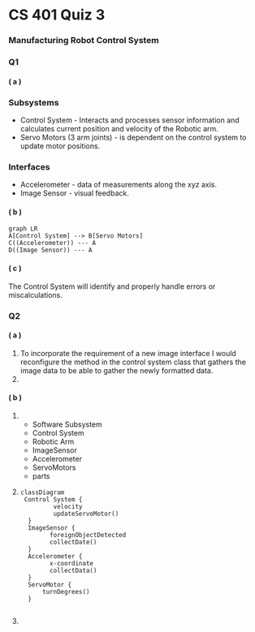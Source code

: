 
# CS 401 Quiz 3

  

### Manufacturing Robot Control System

### Q1

#### ( a )
### Subsystems 
- Control System  - Interacts and processes sensor information and calculates current position and velocity of the Robotic arm.  
- Servo Motors (3 arm joints) - is dependent on the control system to update motor positions.  

### Interfaces 
- Accelerometer - data of measurements along the xyz axis.  
- Image Sensor - visual feedback.  

#### ( b )

```mermaid
graph LR
A[Control System] --> B[Servo Motors]
C((Accelerometer)) --- A
D((Image Sensor)) --- A
```
#### ( c )

The Control System will identify and properly handle errors or miscalculations.  

### Q2

#### ( a )
1.  To incorporate the requirement of a new image interface I would reconfigure the method in the control system class that gathers the image data to be able to gather the newly formatted data.  
2. 

#### ( b )
1.  
     - Software Subsystem
     - Control System
     - Robotic Arm 
     - ImageSensor
     - Accelerometer 
     - ServoMotors  
     - parts 
2.  ``` mermaid
    classDiagram 
     Control System {
             velocity
             updateServoMotor()
      }
      ImageSensor {
            foreignObjectDetected 
            collectDate()
      }
      Accelerometer {
            x-coordinate
            collectData()
      } 
      ServoMotor {
          turnDegrees()
      }
 
 3.  
    

